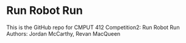 # Run Robot Run
This is the GitHub repo for CMPUT 412 Competition2: Run Robot Run
Authors: Jordan McCarthy, Revan MacQueen
